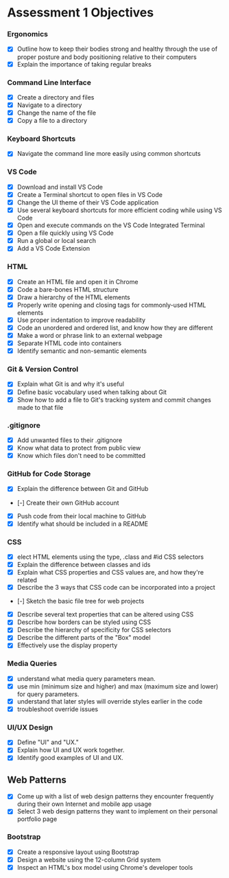 # Assessment 1 Objectives

### Ergonomics
- [x] Outline how to keep their bodies strong and healthy through the use of proper posture and body positioning relative to their computers
- [x] Explain the importance of taking regular breaks

### Command Line Interface
- [x] Create a directory and files
- [x] Navigate to a directory
- [x] Change the name of the file
- [x] Copy a file to a directory

### Keyboard Shortcuts
- [x] Navigate the command line more easily using common shortcuts

### VS Code
- [x] Download and install VS Code
- [x] Create a Terminal shortcut to open files in VS Code
- [x] Change the UI theme of their VS Code application
- [x] Use several keyboard shortcuts for more efficient coding while using VS Code
- [x] Open and execute commands on the VS Code Integrated Terminal
- [x] Open a file quickly using VS Code
- [x] Run a global or local search
- [x] Add a VS Code Extension

### HTML
- [x] Create an HTML file and open it in Chrome
- [x] Code a bare-bones HTML structure
- [x] Draw a hierarchy of the HTML elements
- [x] Properly write opening and closing tags for commonly-used HTML elements
- [x] Use proper indentation to improve readability
- [x] Code an unordered and ordered list, and know how they are different
- [x] Make a word or phrase link to an external webpage
- [x] Separate HTML code into containers
- [x] Identify semantic and non-semantic elements

### Git & Version Control
- [x] Explain what Git is and why it's useful
- [x] Define basic vocabulary used when talking about Git
- [x] Show how to add a file to Git's tracking system and commit changes made to that file

### .gitignore
- [x] Add unwanted files to their .gitignore
- [x] Know what data to protect from public view
- [x] Know which files don't need to be committed

### GitHub for Code Storage
- [x] Explain the difference between Git and GitHub
- [-] Create their own GitHub account
- [x] Push code from their local machine to GitHub
- [x] Identify what should be included in a README

### CSS
- [x] elect HTML elements using the type, .class and #id CSS selectors
- [x] Explain the difference between classes and ids
- [x] Explain what CSS properties and CSS values are, and how they're related
- [x] Describe the 3 ways that CSS code can be incorporated into a project
- [-] Sketch the basic file tree for web projects
- [x] Describe several text properties that can be altered using CSS
- [x] Describe how borders can be styled using CSS
- [x] Describe the hierarchy of specificity for CSS selectors
- [x] Describe the different parts of the "Box" model
- [x] Effectively use the display property

### Media Queries

- [x] understand what media query parameters mean.
- [x] use min (minimum size and higher) and max (maximum size and lower) for query parameters.
- [x] understand that later styles will override styles earlier in the code
- [x] troubleshoot override issues

### UI/UX Design
- [x] Define "UI" and "UX."
- [x] Explain how UI and UX work together.
- [x] Identify good examples of UI and UX.

## Web Patterns
- [x] Come up with a list of web design patterns they encounter frequently during their own Internet and mobile app usage
- [x] Select 3 web design patterns they want to implement on their personal portfolio page

### Bootstrap
- [x] Create a responsive layout using Bootstrap
- [x] Design a website using the 12-column Grid system
- [x] Inspect an HTML's box model using Chrome's developer tools

